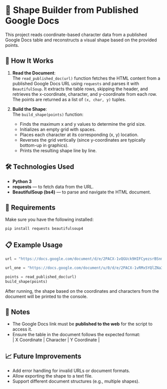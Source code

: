# 📄 Shape Builder from Published Google Docs

This project reads coordinate-based character data from a published Google Docs table and reconstructs a visual shape based on the provided points.

## 🚀 How It Works

1. **Read the Document**:  
   The `read_published_doc(url)` function fetches the HTML content from a published Google Docs URL using `requests` and parses it with `BeautifulSoup`. It extracts the table rows, skipping the header, and retrieves the x-coordinate, character, and y-coordinate from each row. The points are returned as a list of `(x, char, y)` tuples.

2. **Build the Shape**:  
   The `build_shape(points)` function:
   - Finds the maximum x and y values to determine the grid size.
   - Initializes an empty grid with spaces.
   - Places each character at its corresponding (x, y) location.
   - Reverses the grid vertically (since y-coordinates are typically bottom-up in graphics).
   - Prints the resulting shape line by line.

## 🛠️ Technologies Used
- **Python 3**
- **requests** — to fetch data from the URL.
- **BeautifulSoup (bs4)** — to parse and navigate the HTML document.

## 📎 Requirements
Make sure you have the following installed:

```bash
pip install requests beautifulsoup4
```

## 📋 Example Usage

```python
url = "https://docs.google.com/document/d/e/2PACX-1vQGUck9HIFCyezsrBSnmENk5ieJuYwpt7YHYEzeNJkIb9OSDdx-ov2nRNReKQyey-cwJOoEKUhLmN9z/pub"

url_one = "https://docs.google.com/document/u/0/d/e/2PACX-1vRMx5YQlZNa3ra8dYYxmv-QIQ3YJe8tbI3kqcuC7lQiZm-CSEznKfN_HYNSpoXcZIV3Y_O3YoUB1ecq/pub?pli=1"

points = read_published_doc(url)
build_shape(points)
```

After running, the shape based on the coordinates and characters from the document will be printed to the console.

## 🧠 Notes
- The Google Docs link must be **published to the web** for the script to access it.
- Ensure the table in the document follows the expected format:  
  | X Coordinate | Character | Y Coordinate |

## 📈 Future Improvements
- Add error handling for invalid URLs or document formats.
- Allow exporting the shape to a text file.
- Support different document structures (e.g., multiple shapes).

